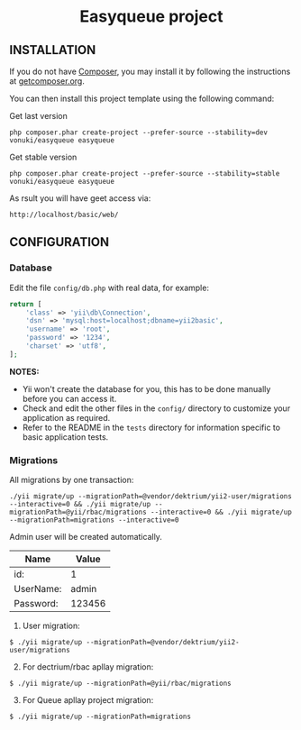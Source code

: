 <p align="center">
    <h1 align="center">Easyqueue project</h1>
</p>

INSTALLATION
------------
If you do not have [Composer](http://getcomposer.org/), you may install it by following the instructions
at [getcomposer.org](http://getcomposer.org/doc/00-intro.md#installation-nix).

You can then install this project template using the following command:

Get last version
~~~
php composer.phar create-project --prefer-source --stability=dev vonuki/easyqueue easyqueue
~~~
Get stable version
~~~
php composer.phar create-project --prefer-source --stability=stable vonuki/easyqueue easyqueue
~~~

As rsult you will have geet access via:
~~~
http://localhost/basic/web/
~~~

CONFIGURATION
-------------

### Database

Edit the file `config/db.php` with real data, for example:

```php
return [
    'class' => 'yii\db\Connection',
    'dsn' => 'mysql:host=localhost;dbname=yii2basic',
    'username' => 'root',
    'password' => '1234',
    'charset' => 'utf8',
];
```
**NOTES:**
- Yii won't create the database for you, this has to be done manually before you can access it.
- Check and edit the other files in the `config/` directory to customize your application as required.
- Refer to the README in the `tests` directory for information specific to basic application tests.

### Migrations

All migrations by one transaction:
```
./yii migrate/up --migrationPath=@vendor/dektrium/yii2-user/migrations --interactive=0 && ./yii migrate/up --migrationPath=@yii/rbac/migrations --interactive=0 && ./yii migrate/up --migrationPath=migrations --interactive=0
```
Admin user will be created automatically.

| Name          | Value         |
| ------------- | ------------- |
| id:           | 1             |
| UserName:     | admin         |
| Password:     | 123456        |


1. User migration:
```
$ ./yii migrate/up --migrationPath=@vendor/dektrium/yii2-user/migrations
```

2. For dectrium/rbac apllay migration:

```
$ ./yii migrate/up --migrationPath=@yii/rbac/migrations
```

3. For Queue apllay project migration:
```
$ ./yii migrate/up --migrationPath=migrations
```